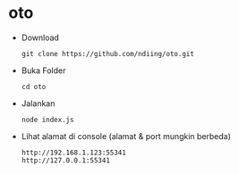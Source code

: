 # oto

-   Download
    ```
    git clone https://github.com/ndiing/oto.git
    ```
-   Buka Folder
    ```
    cd oto
    ```
-   Jalankan
    ```
    node index.js
    ```
-   Lihat alamat di console (alamat & port mungkin berbeda)
    ```
    http://192.168.1.123:55341
    http://127.0.0.1:55341
    ```
